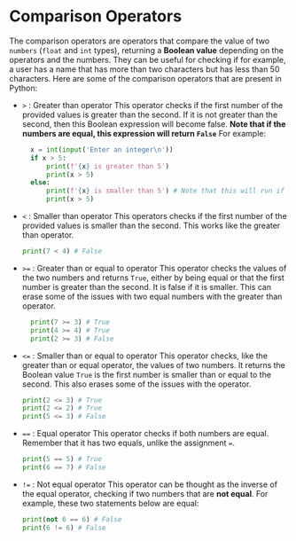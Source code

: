 # Comparison Operators
The comparison operators are operators that compare the value of two `numbers` (`float` and `int` types), returning a **Boolean value** depending on the operators and the numbers. They can be useful for checking if for example, a user has a name that has more than two characters but has less than 50 characters. Here are some of the comparison operators that are present in Python: 

- `>` : Greater than operator
  This operator checks if the first number of the provided values is greater than the second. If it is not greater than the second, then this Boolean expression will become false. **Note that if the numbers are equal, this expression will return `False`** For example: 
  ```py
    x = int(input('Enter an integer\n')) 
    if x > 5:
	    print(f'{x} is greater than 5')
	    print(x > 5)
    else: 
	    print(f'{x} is smaller than 5') # Note that this will run if the number is equal to 5
	    print(x > 5)
  ```
 
 - `<` : Smaller than operator
  This operators checks if the first number of the provided values is smaller than the second. This works like the greater than operator. 
    ```py
    print(7 < 4) # False
    ```
 
- `>=` : Greater than or equal to operator 
  This operator checks the values of the two numbers and returns `True`, either by being equal or that the first number is greater than the second. It is false if it is smaller. This can erase some of the issues with two equal numbers with the greater than operator. 
  ```py
    print(7 >= 3) # True
    print(4 >= 4) # True
    print(2 >= 3) # False
  ```
  
- `<=` : Smaller than or equal to operator 
  This operator checks, like the greater than or equal operator, the values of two numbers. It returns the Boolean value `True` is the first number is smaller than or equal to the second. This also erases some of the issues with the operator. 
  ```py
  print(2 <= 3) # True
  print(2 <= 2) # True
  print(5 <= 3) # False
  ``` 
  
 - `==` : Equal operator 
  This operator checks if both numbers are equal. Remember that it has two equals, unlike the assignment `=`. 
    ```py
    print(5 == 5) # True
    print(6 == 7) # False
    ```
  
- `!=` : Not equal operator 
  This operator can be thought as the inverse of the equal operator, checking if two numbers that are **not equal**. For example, these two statements below are equal: 
  ```py
  print(not 6 == 6) # False
  print(6 != 6) # False
  ```
